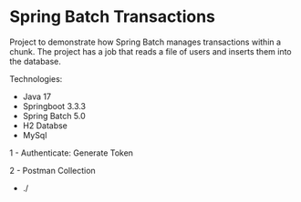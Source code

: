 # Spring Batch Transactions

Project to demonstrate how Spring Batch manages transactions within a chunk.
The project has a job that reads a file of users and inserts them into the database.

Technologies:
 - Java 17
 - Springboot 3.3.3
 - Spring Batch 5.0
 - H2 Databse
 - MySql

1 - Authenticate: Generate Token
 
2 - Postman Collection
 - ./
